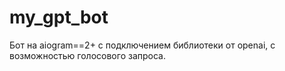 # my_gpt_bot
Бот на aiogram==2+ с подключением библиотеки от openai, с возможностью голосового запроса.
